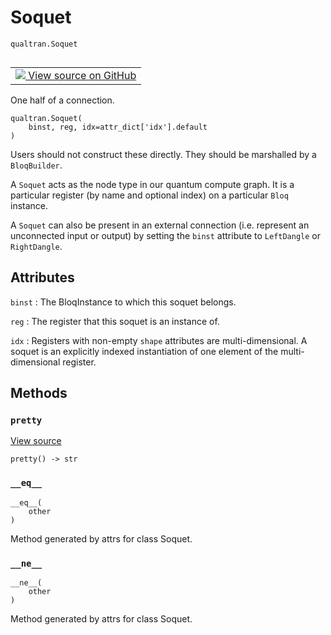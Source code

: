 # Soquet
`qualtran.Soquet`


<table class="tfo-notebook-buttons tfo-api nocontent" align="left">
<td>
  <a target="_blank" href="https://github.com/quantumlib/cirq-qubitization/blob/main/qualtran/_infra/quantum_graph.py#L81-L121">
    <img src="https://www.tensorflow.org/images/GitHub-Mark-32px.png" />
    View source on GitHub
  </a>
</td>
</table>



One half of a connection.

<pre class="devsite-click-to-copy prettyprint lang-py tfo-signature-link">
<code>qualtran.Soquet(
    binst, reg, idx=attr_dict[&#x27;idx&#x27;].default
)
</code></pre>



<!-- Placeholder for "Used in" -->

Users should not construct these directly. They should be marshalled
by a `BloqBuilder`.

A `Soquet` acts as the node type in our quantum compute graph. It is a particular
register (by name and optional index) on a particular `Bloq` instance.

A `Soquet` can also be present in an external connection (i.e. represent an unconnected input
or output) by setting the `binst` attribute to `LeftDangle` or `RightDangle`.



<h2 class="add-link">Attributes</h2>

`binst`<a id="binst"></a>
: The BloqInstance to which this soquet belongs.

`reg`<a id="reg"></a>
: The register that this soquet is an instance of.

`idx`<a id="idx"></a>
: Registers with non-empty `shape` attributes are multi-dimensional. A soquet
  is an explicitly indexed instantiation of one element of the multi-dimensional
  register.




## Methods

<h3 id="pretty"><code>pretty</code></h3>

<a target="_blank" class="external" href="https://github.com/quantumlib/cirq-qubitization/blob/main/qualtran/_infra/quantum_graph.py#L114-L118">View source</a>

<pre class="devsite-click-to-copy prettyprint lang-py tfo-signature-link">
<code>pretty() -> str
</code></pre>




<h3 id="__eq__"><code>__eq__</code></h3>

<pre class="devsite-click-to-copy prettyprint lang-py tfo-signature-link">
<code>__eq__(
    other
)
</code></pre>

Method generated by attrs for class Soquet.


<h3 id="__ne__"><code>__ne__</code></h3>

<pre class="devsite-click-to-copy prettyprint lang-py tfo-signature-link">
<code>__ne__(
    other
)
</code></pre>

Method generated by attrs for class Soquet.




